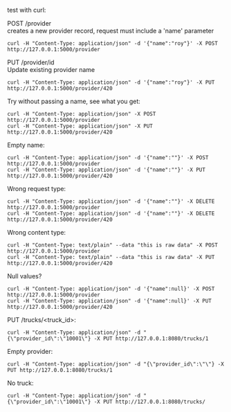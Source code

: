test with curl:  

POST /provider  
creates a new provider record, request must include a 'name' parameter 

```curl -H "Content-Type: application/json" -d '{"name":"roy"}' -X POST http://127.0.0.1:5000/provider  ```

PUT /provider/id  
Update existing provider name  

```curl -H "Content-Type: application/json" -d '{"name":"roy"}' -X PUT http://127.0.0.1:5000/provider/420```

Try without passing a name, see what you get:  

```curl -H "Content-Type: application/json" -X POST http://127.0.0.1:5000/provider```  
```curl -H "Content-Type: application/json" -X PUT http://127.0.0.1:5000/provider/420```

Empty name:  

```curl -H "Content-Type: application/json" -d '{"name":""}' -X POST http://127.0.0.1:5000/provider```  
```curl -H "Content-Type: application/json" -d '{"name":""}' -X PUT http://127.0.0.1:5000/provider/420```

Wrong request type:  

```curl -H "Content-Type: application/json" -d '{"name":""}' -X DELETE http://127.0.0.1:5000/provider```  
```curl -H "Content-Type: application/json" -d '{"name":""}' -X DELETE http://127.0.0.1:5000/provider/420```

Wrong content type:  

```curl -H "Content-Type: text/plain" --data "this is raw data" -X POST http://127.0.0.1:5000/provider```  
```curl -H "Content-Type: text/plain" --data "this is raw data" -X PUT http://127.0.0.1:5000/provider/420```

Null values?  

```curl -H "Content-Type: application/json" -d '{"name":null}' -X POST http://127.0.0.1:5000/provider```  
```curl -H "Content-Type: application/json" -d '{"name":null}' -X PUT http://127.0.0.1:5000/provider/420```

PUT /trucks/<truck_id>:

```curl -H "Content-Type: application/json" -d "{\"provider_id\":\"10001\"} -X PUT http://127.0.0.1:8080/trucks/1```

Empty provider:

```curl -H "Content-Type: application/json" -d "{\"provider_id\":\"\"} -X PUT http://127.0.0.1:8080/trucks/1```

No truck:

```curl -H "Content-Type: application/json" -d "{\"provider_id\":\"10001\"} -X PUT http://127.0.0.1:8080/trucks/```

